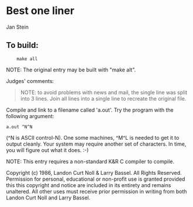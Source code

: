 # Best one liner 

Jan Stein

## To build:

        make all

NOTE: The original entry may be built with "make alt".

Judges' comments:

> NOTE: to avoid problems with news and mail, the single line was split
> into 3 lines.  Join all lines into a single line to recreate
> the original file.

Compile and link to a filename called 'a.out'.  Try the program with the
following argument:

	a.out ^N^N

(^N is ASCII control-N).  One some machines, ^M^L is needed to get it to
output cleanly.  Your system may require another set of characters.
In time, you will figure out what it does. :-)

NOTE: This entry requires a non-standard K&R C compiler to compile.

Copyright (c) 1986, Landon Curt Noll & Larry Bassel.
All Rights Reserved.  Permission for personal, educational or non-profit use is
granted provided this this copyright and notice are included in its entirety
and remains unaltered.  All other uses must receive prior permission in writing
from both Landon Curt Noll and Larry Bassel.
